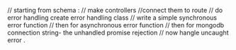 // starting from schema :
// make controllers
//connect them to route
// do error handling create error handling class
// write a simple synchronous error function
// then for asynchronous error function
// then for mongodb connection string- the unhandled promise rejection
// now hangle uncaught error
.
